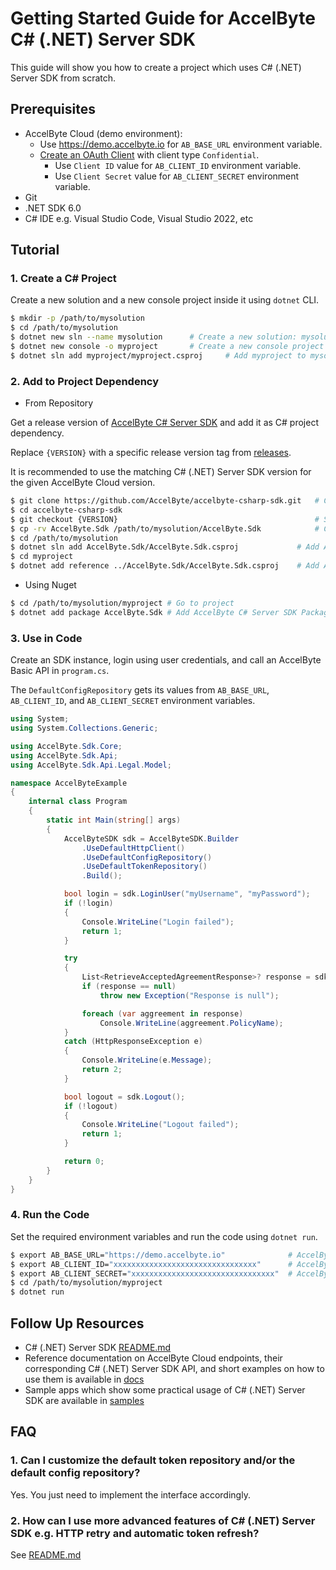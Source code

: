 # Getting Started Guide for AccelByte C# (.NET) Server SDK

This guide will show you how to create a project which uses C# (.NET) Server SDK from scratch.


## Prerequisites
* AccelByte Cloud (demo environment):
	* Use https://demo.accelbyte.io for `AB_BASE_URL` environment variable.
	* [Create an OAuth Client]() with client type `Confidential`.
		* Use `Client ID` value for `AB_CLIENT_ID` environment variable.
		* Use `Client Secret` value for `AB_CLIENT_SECRET` environment variable.
* Git
* .NET SDK 6.0
* C# IDE e.g. Visual Studio Code, Visual Studio 2022, etc


## Tutorial

### 1. Create a C# Project

Create a new solution and a new console project inside it using `dotnet` CLI.

```bash
$ mkdir -p /path/to/mysolution
$ cd /path/to/mysolution
$ dotnet new sln --name mysolution      # Create a new solution: mysolution
$ dotnet new console -o myproject       # Create a new console project myproject
$ dotnet sln add myproject/myproject.csproj     # Add myproject to mysolution
```

### 2. Add to Project Dependency

- From Repository

Get a release version of [AccelByte C# Server SDK](https://github.com/AccelByte/accelbyte-csharp-sdk) and add it as C# project dependency. 

Replace `{VERSION}` with a specific release version tag from [releases](https://github.com/AccelByte/accelbyte-csharp-sdk/releases).

It is recommended to use the matching C# (.NET) Server SDK version for the given AccelByte Cloud version.

```bash
$ git clone https://github.com/AccelByte/accelbyte-csharp-sdk.git   # Clone AccelByte C# Server SDK
$ cd accelbyte-csharp-sdk
$ git checkout {VERSION}                                            # Switch to a specific release {VERSION} 
$ cp -rv AccelByte.Sdk /path/to/mysolution/AccelByte.Sdk            # Copy AccelByte C# Server SDK source code
$ cd /path/to/mysolution
$ dotnet sln add AccelByte.Sdk/AccelByte.Sdk.csproj             # Add AccelByte C# Server SDK to solution
$ cd myproject
$ dotnet add reference ../AccelByte.Sdk/AccelByte.Sdk.csproj    # Add AccelByte C# Server SDK as a dependency of C# project
```
- Using Nuget
```bash
$ cd /path/to/mysolution/myproject # Go to project
$ dotnet add package AccelByte.Sdk # Add AccelByte C# Server SDK Package from Nuget
```

### 3. Use in Code

Create an SDK instance, login using user credentials, and call an AccelByte Basic API in `program.cs`.

The `DefaultConfigRepository` gets its values from `AB_BASE_URL`, `AB_CLIENT_ID`, and `AB_CLIENT_SECRET` environment variables.

```csharp
using System;
using System.Collections.Generic;

using AccelByte.Sdk.Core;
using AccelByte.Sdk.Api;
using AccelByte.Sdk.Api.Legal.Model;

namespace AccelByteExample
{
    internal class Program
    {
        static int Main(string[] args)
        {
            AccelByteSDK sdk = AccelByteSDK.Builder
                .UseDefaultHttpClient()
                .UseDefaultConfigRepository()
                .UseDefaultTokenRepository()
                .Build();

            bool login = sdk.LoginUser("myUsername", "myPassword");
            if (!login)
            {
                Console.WriteLine("Login failed");
                return 1;
            }

            try
            {
                List<RetrieveAcceptedAgreementResponse>? response = sdk.Legal.Agreement.RetrieveAgreementsPublicOp.Execute();
                if (response == null)
                    throw new Exception("Response is null");

                foreach (var aggreement in response)
                    Console.WriteLine(aggreement.PolicyName);
            }
            catch (HttpResponseException e)
            {
                Console.WriteLine(e.Message);
                return 2;
            }

            bool logout = sdk.Logout();
            if (!logout)
            {
                Console.WriteLine("Logout failed");
                return 1;
            }

            return 0;
        }
    }
}
```

### 4. Run the Code

Set the required environment variables and run the code using `dotnet run`.

```bash
$ export AB_BASE_URL="https://demo.accelbyte.io"              # AccelByte Cloud Base URL e.g. demo environment
$ export AB_CLIENT_ID="xxxxxxxxxxxxxxxxxxxxxxxxxxxxxxxx"      # AccelByte Cloud OAuth Client ID
$ export AB_CLIENT_SECRET="xxxxxxxxxxxxxxxxxxxxxxxxxxxxxxxx"  # AccelByte Cloud OAuth Client Secret
$ cd /path/to/mysolution/myproject
$ dotnet run
```

## Follow Up Resources

* C# (.NET) Server SDK [README.md](https://github.com/AccelByte/accelbyte-csharp-sdk/blob/main/README.md)
* Reference documentation on AccelByte Cloud endpoints, their corresponding C# (.NET) Server SDK API, and short examples on how to use them is available in [docs](https://github.com/AccelByte/accelbyte-csharp-sdk/blob/main/docs)
* Sample apps which show some practical usage of C# (.NET) Server SDK are available in [samples](https://github.com/AccelByte/accelbyte-csharp-sdk/blob/main/samples)

## FAQ

### 1. Can I customize the default token repository and/or the default config repository?

Yes. You just need to implement the interface accordingly.

### 2. How can I use more advanced features of C# (.NET) Server SDK e.g. HTTP retry and automatic token refresh? 

See [README.md](https://github.com/AccelByte/accelbyte-csharp-sdk/blob/main/README.md)